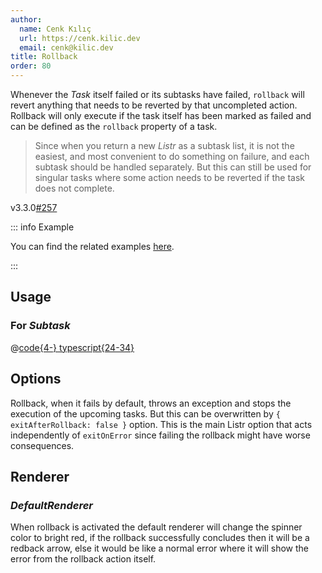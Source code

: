 ```yaml
---
author:
  name: Cenk Kılıç
  url: https://cenk.kilic.dev
  email: cenk@kilic.dev
title: Rollback
order: 80
---
```


Whenever the _Task_ itself failed or its subtasks have failed, `rollback` will revert anything that needs to be reverted by that uncompleted action. Rollback will only execute if the task itself has been marked as failed and can be defined as the `rollback` property of a task.

> Since when you return a new _Listr_ as a subtask list, it is not the easiest, and most convenient to do something on failure, and each subtask should be handled separately. But this can still be used for singular tasks where some action needs to be reverted if the task does not complete.

<Badge><FontIcon icon="mdi:tag-text-outline" />v3.3.0</Badge><Badge type="warning"><FontIcon icon="mdi:github" /><a href="https://github.com/cenk1cenk2/listr2/issues/257" target="_blank">#257</a></Badge>

<!-- more -->

::: info Example

You can find the related examples [here](https://github.com/cenk1cenk2/listr2/tree/master/examples/task-rollback.example.ts).

:::

## Usage

### For _Subtask_

@[code{4-} typescript{24-34}](../../examples/docs/task/rollback/for-subtasks.ts)

## Options

Rollback, when it fails by default, throws an exception and stops the execution of the upcoming tasks. But this can be overwritten by `{ exitAfterRollback: false }` option. This is the main Listr option that acts independently of `exitOnError` since failing the rollback might have worse consequences.

## Renderer

### _DefaultRenderer_

When rollback is activated the default renderer will change the spinner color to bright red, if the rollback successfully concludes then it will be a redback arrow, else it would be like a normal error where it will show the error from the rollback action itself.
